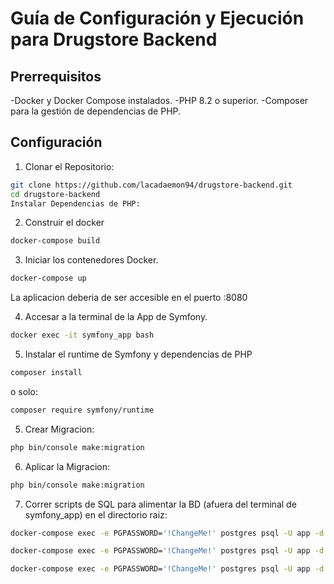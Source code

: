 # Guía de Configuración y Ejecución para Drugstore Backend
## Prerrequisitos
-Docker y Docker Compose instalados.
-PHP 8.2 o superior.
-Composer para la gestión de dependencias de PHP.

## Configuración
1. Clonar el Repositorio:
```bash
git clone https://github.com/lacadaemon94/drugstore-backend.git
cd drugstore-backend
Instalar Dependencias de PHP:
```
2. Construir el docker
```bash
docker-compose build
```
3. Iniciar los contenedores Docker.
```bash
docker-compose up
```
La aplicacion deberia de ser accesible en el puerto :8080

4. Accesar a la terminal de la App de Symfony.
```bash
docker exec -it symfony_app bash
```
5. Instalar el runtime de Symfony y dependencias de PHP
```bash
composer install
``` 
o solo:
```bash
composer require symfony/runtime
```
5. Crear Migracion:
```bash
php bin/console make:migration
``` 
6. Aplicar la Migracion:
```bash
php bin/console make:migration
``` 
7. Correr scripts de SQL para alimentar la BD (afuera del terminal de symfony_app) en el directorio raiz:
```bash
docker-compose exec -e PGPASSWORD='!ChangeMe!' postgres psql -U app -d app -f /var/www/sql_scripts/01_producto.sql
``` 
```bash
docker-compose exec -e PGPASSWORD='!ChangeMe!' postgres psql -U app -d app -f /var/www/sql_scripts/02_tipo.sql
``` 
```bash
docker-compose exec -e PGPASSWORD='!ChangeMe!' postgres psql -U app -d app -f /var/www/sql_scripts/03_inventario.sql
``` 
